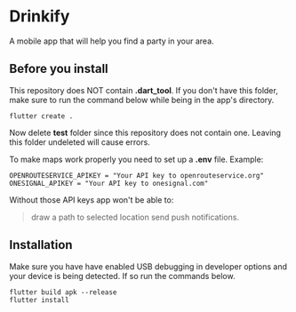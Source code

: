 # Drinkify

A mobile app that will help you find a party in your area.

## Before you install
This repository does NOT contain **.dart_tool**.
If you don't have this folder, make sure to run the command below while being in the app's directory.
```
flutter create .
```
Now delete **test** folder since this repository does not contain one.
Leaving this folder undeleted will cause errors.

To make maps work properly you need to set up a **.env** file.
Example:
```
OPENROUTESERVICE_APIKEY = "Your API key to openrouteservice.org"
ONESIGNAL_APIKEY = "Your API key to onesignal.com"
```

Without those API keys app won't be able to:
> draw a path to selected location
> send push notifications.

## Installation
Make sure you have have enabled USB debugging in developer options and your device is being detected.
If so run the commands below.
```
flutter build apk --release
flutter install
```
